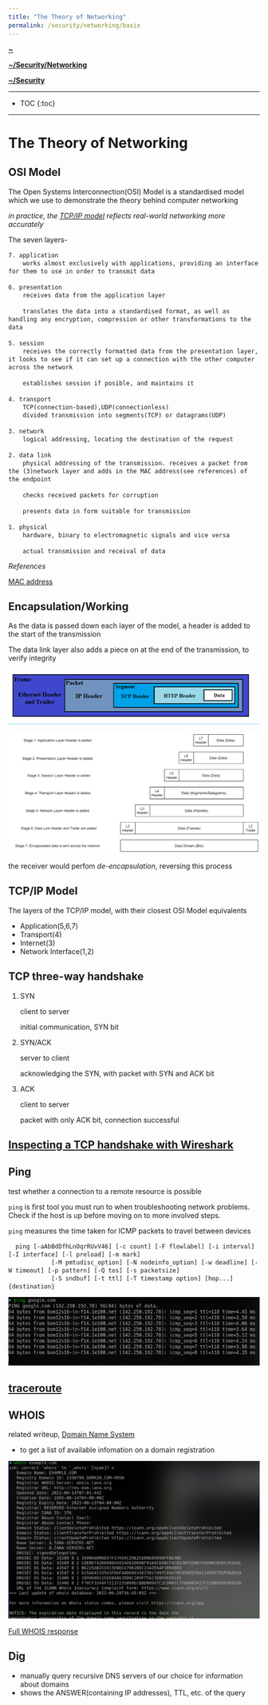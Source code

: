 ```yaml
---
title: "The Theory of Networking"
permalink: /security/networking/basix
---
```


**[~](../../../README.md)**


**[~/Security/Networking](../networking.md)**

**[~/Security](../../security.md)**

---

* TOC
{:toc}

---

# The Theory of Networking

## OSI Model

The Open Systems Interconnection(OSI) Model is a standardised model which we use to demonstrate the theory behind computer networking

_in practice, the [TCP/IP model](#tcpip-model) reflects real-world networking more accurately_

The seven layers-

```
7. application
    works almost exclusively with applications, providing an interface for them to use in order to transmit data

6. presentation
    receives data from the application layer

    translates the data into a standardised format, as well as handling any encryption, compression or other transformations to the data

5. session
    receives the correctly formatted data from the presentation layer, it looks to see if it can set up a connection with the other computer across the network

    establishes session if posible, and maintains it

4. transport
    TCP(connection-based),UDP(connectionless)
    divided transmission into segments(TCP) or datagrams(UDP)

3. network
    logical addressing, locating the destination of the request

2. data link
    physical addressing of the transmission. receives a packet from the (3)network layer and adds in the MAC address(see references) of the endpoint

    checks received packets for corruption

    presents data in form suitable for transmission

1. physical
    hardware, binary to electromagnetic signals and vice versa

    actual transmission and receival of data
```

_References_

[MAC address](ip_addressing.md#mac-addresses)

## Encapsulation/Working

As the data is passed down each layer of the model, a header is added to the start of the transmission

The data link layer also adds a piece on at the end of the transmission, to verify integrity

![](img/encapsulation.png)

![](img/encapsulation2.jpeg)

the receiver would perfom _de-encapsulation_, reversing this process

## TCP/IP Model

The layers of the TCP/IP model, with their closest OSI Model equivalents

- Application(5,6,7)
- Transport(4)
- Internet(3)
- Network Interface(1,2)

## TCP three-way handshake

1. SYN

   client to server

   initial communication, SYN bit

2. SYN/ACK

   server to client

   acknowledging the SYN, with packet with SYN and ACK bit

3. ACK

   client to server

   packet with only ACK bit, connection successful

## [Inspecting a TCP handshake with Wireshark](wireshark.md)

## Ping

test whether a connection to a remote resource is possible

`ping` is first tool you must run to when troubleshooting network problems. Check if the host is up before moving on to more involved steps.

`ping` measures the time taken for ICMP packets to travel between devices

```
  ping [-aAbBdDfhLnOqrRUvV46] [-c count] [-F flowlabel] [-i interval] [-I interface] [-l preload] [-m mark]
            [-M pmtudisc_option] [-N nodeinfo_option] [-w deadline] [-W timeout] [-p pattern] [-Q tos] [-s packetsize]
            [-S sndbuf] [-t ttl] [-T timestamp option] [hop...] {destination}
```

![](img/ping.png)

## [traceroute](traceroute.html)

## WHOIS

related writeup, [Domain Name System](dns.md)

- to get a list of available infomation on a domain registration

![](img/whois.png)

[Full WHOIS response](resources/whois.txt)

## Dig

- manually query recursive DNS servers of our choice for information about domains
- shows the ANSWER(containing IP addresses), TTL, etc. of the query
